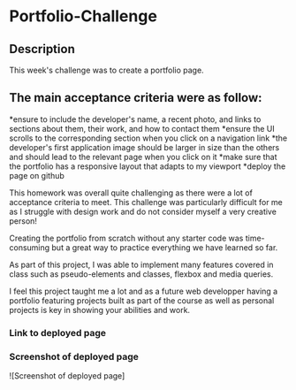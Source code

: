 # Portfolio-Challenge

## Description

This week's challenge was to create a portfolio page.

## The main acceptance criteria were as follow:

*ensure to include the developer's name, a recent photo, and links to sections about them, their work, and how to contact them
*ensure the UI scrolls to the corresponding section when you click on a navigation link
*the developer's first application image should be larger in size than the others and should lead to the relevant page when you click on it
*make sure that the portfolio has a responsive layout that adapts to my viewport
*deploy the page on github

This homework was overall quite challenging as there were a lot of acceptance criteria to meet. This challenge was particularly difficult for me as I struggle with design work and do not consider myself a very creative person! 

Creating the portfolio from scratch without any starter code was time-consuming but a great way to practice everything we have learned so far.

As part of this project, I was able to implement many features covered in class such as pseudo-elements and classes, flexbox and media queries. 

I feel this project taught me a lot and as a future web developper having a portfolio featuring projects built as part of the course as well as personal projects is key in showing your abilities and work.


### Link to deployed page



### Screenshot of deployed page

![Screenshot of deployed page]